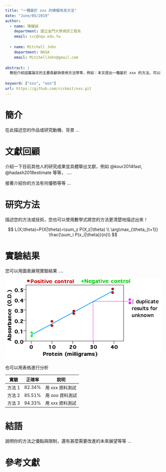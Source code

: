 ```yaml
---
title: "一種基於 xxx 的模擬改良方法"
date: "June/05/2019"
author:
  - name: 陳鍾誠
    department: 國立金門大學資訊工程系 
    email: ccc@nqu.edu.tw

  - name: Mitchell John
    department: NASA
    email: MitchellJohn@gmail.com

abstract: |
  簡短介紹這篇論文的主要貢獻與使用方法等等，例如：本文提出一種基於 xxx 的方法，可以在 ooo 的條件下進行 xxx 的模擬 .....

keyword: ["xxx", "ooo"]
url: https://github.com/ccckmit/xxx.git
---
```


# 簡介

在此描述您的作品或研究動機、背景 ...

# 文獻回顧

介紹一下目前其他人的研究成果並具體舉出文獻，例如 @kour2014fast, @hadash2018estimate 等等， ....

接著介紹你的方法有何優勢等等 ...


# 研究方法

描述您的方法或技術，您也可以使用數學式將您的方法更清楚地描述出來！


$$
L(X;\theta)=P(X|\theta)=\sum_z P(X,z|\theta) \\
\arg\max_{\theta_{t+1}} \frac{\sum_i P(x_i|\theta)}{n}\\
$$


# 實驗結果

您可以用圖表展現實驗結果 ....

![](img/curve.png)


也可以用表格進行分析

實驗     | 正確率         | 說明
---------|--------------|------------------
方法 1   | 82.34%        | 用 xxx 資料測試
方法 2   | 85.51%        | 用 ooo 資料測試
方法 3   | 94.33%        | 用 xxx 資料測試


# 結語

說明你的方法之優點與限制，還有甚麼需要改進的未來展望等等 ...

# 參考文獻

